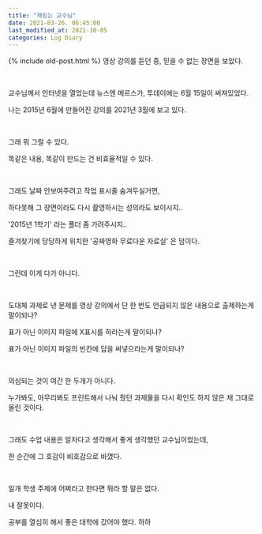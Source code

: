 ```yaml
---
title: "재밌는 교수님"
date: 2021-03-26. 06:45:00
last_modified_at: 2021-10-05
categories: Log Diary
---
```

{% include old-post.html %}
영상 강의를 듣던 중, 믿을 수 없는 장면을 보았다.

​

교수님께서 인터넷을 열었는데 뉴스엔 메르스가, 투데이에는 6월 15일이 써져있었다.

나는 2015년 6월에 만들어진 강의를 2021년 3월에 보고 있다.

​

그래 뭐 그럴 수 있다.

똑같은 내용, 똑같이 만드는 건 비효율적일 수 있다.

​

그래도 날짜 안보여주려고 작업 표시줄 숨겨두실거면,

하다못해 그 장면이라도 다시 촬영하시는 성의라도 보이시지..

'2015년 1학기' 라는 폴더 좀 가려주시지..

즐겨찾기에 당당하게 위치한 '공짜영화 무료다운 자료실' 은 덤이다.

​

그런데 이게 다가 아니다.

​

도대체 과제로 낸 문제를 영상 강의에서 단 한 번도 언급되지 않은 내용으로 출제하는게 말이되나?

표가 아닌 이미지 파일에 X표시를 하라는게 말이되나?

표가 아닌 이미지 파일의 빈칸에 답을 써넣으라는게 말이되나?

​

의심되는 것이 여간 한 두개가 아니다.

누가봐도, 아무리봐도 프린트해서 나눠 줬던 과제물을 다시 확인도 하지 않은 채 그대로 올린 것이다.

​

그래도 수업 내용은 알차다고 생각해서 좋게 생각했던 교수님이었는데,

한 순간에 그 호감이 비호감으로 바꼈다.

​

일개 학생 주제에 어쩌라고 한다면 뭐라 할 말은 없다.

내 잘못이다.

공부를 열심히 해서 좋은 대학에 갔어야 했다. 하하